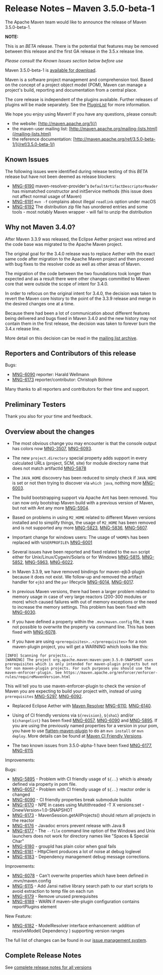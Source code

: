 <!--
Licensed to the Apache Software Foundation (ASF) under one
or more contributor license agreements.  See the NOTICE file
distributed with this work for additional information
regarding copyright ownership.  The ASF licenses this file
to you under the Apache License, Version 2.0 (the
"License"); you may not use this file except in compliance
with the License.  You may obtain a copy of the License at

http://www.apache.org/licenses/LICENSE-2.0

Unless required by applicable law or agreed to in writing,
software distributed under the License is distributed on an
"AS IS" BASIS, WITHOUT WARRANTIES OR CONDITIONS OF ANY
KIND, either express or implied.  See the License for the
specific language governing permissions and limitations
under the License.

NOTE: For help with the syntax of this file, see:
http://maven.apache.org/doxia/references/apt-format.html
-->

# Release Notes &#x2013; Maven 3.5.0-beta-1

The Apache Maven team would like to announce the release of Maven 3.5.0-beta-1.

<div class="alert alert-error" role="alert">
<p><b>NOTE:</b></p>
<p>This is an <i>BETA</i> release. There is the potential that features may be removed between this release and the first GA release in the 3.5.x release line.</p>
<p><i>Please consult the Known Issues section below before use</i></p>
</div>

Maven 3.5.0-beta-1 is [available for download][0].

Maven is a software project management and comprehension tool. Based on the concept of a project object model
(POM), Maven can manage a project's build, reporting and documentation from a central place.

The core release is independent of the plugins available. Further releases of plugins will be made separately.
See the [PluginList][1] for more information.

We hope you enjoy using Maven! If you have any questions, please consult:

- the website: [http://maven.apache.org/](/)
- the maven-user mailing list: [http://maven.apache.org/mailing-lists.html](/mailing-lists.html)
- the reference documentation: [http://maven.apache.org/ref/3.5.0-beta-1/](/ref/3.5.0-beta-1/)

## Known Issues

The following issues were identified during release testing of this _BETA_ release but have not been deemed as release
blockers:

* [MNG-6190] maven-resolver-provider's `DefaultArtifactDescriptorReader` has mismatched constructor and initService
  methods (this issue does not affect normal usage of Maven)
* [MNG-6191] `mvn -f` complains about illegal `readlink` option under macOS
* [MNG-6192] The distribution zip file has unordered entries and some tools - most notably Maven wrapper - will fail to
  unzip the distribution

## Why not Maven 3.4.0?

After Maven 3.3.9 was released, the Eclipse Aether project was retired and the code base was migrated to the Apache
Maven project.

The original goal for the 3.4.0 release was to replace Aether with the exact same code after migration to the Apache
Maven project and then proceed with bug fixes to the resolver code as well as other areas of Maven.

The migration of the code between the two foundations took longer than expected and as a result there were other changes
committed to Maven core that were outside the scope of intent for 3.4.0.

In order to refocus on the original intent for 3.4.0, the decision was taken to revert the Maven core history to the
point of the 3.3.9 release and merge in the desired changes one at a time.

Because there had been a lot of communication about different features being delivered and bugs fixed in Maven 3.4.0 and
the new history may not contain them in the first release, the decision was taken to forever burn the 3.4.x release
line.

More detail on this decision can be read in
the [mailing list archive](http://www.mail-archive.com/dev@maven.apache.org/msg112103.html).

## Reporters and Contributors of this release

Bugs:

* [MNG-6090] reporter: Harald Wellmann
* [MNG-6173] reporter/contributor: Christoph Böhme

Many thanks to all reporters and contributors for their time and support.

## Preliminary Testers

Thank you also for your time and feedback.

## Overview about the changes

* The most obvious change you may encounter is that the console output
  has colors now [MNG-3507], [MNG-6093].

* The new `project.directory` special property adds support in every calculated URLs (project, SCM, site)
  for module directory name that does not match artifactId [MNG-5878]

* The `JAVA_HOME` discovery has been reduced to simply check if `JAVA_HOME` is set
  or not then trying to discover via `which java`, nothing more [MNG-6003].

* The build bootstrapping support via Apache Ant has been removed. You can now only bootstrap Maven
  build with a previous version of Maven, but not with Ant any more [MNG-5904].

* Based on problems in using `M2_HOME` related to different Maven versions installed and
  to simplify things, the usage of `M2_HOME` has been removed and is not
  supported any more [MNG-5823], [MNG-5836], [MNG-5607].

* Important change for windows users: The usage of `%HOME%` has been replaced
  with `%USERPROFILE%` [MNG-6001]

* Several issues have been reported and fixed related to the `mvn` script either
  for Unix/Linux/Cygwin/Solaris or for Windows
  [MNG-5815], [MNG-5852], [MNG-5963], [MNG-6022].

* In Maven 3.3.9, we have removed bindings for maven-ejb3-plugin because it
  does not exist. We follow-up and removed the artifact handler for `ejb3`
  and the `par` lifecycle [MNG-6014], [MNG-6017].

* In previous Maven versions, there had been a larger problem related to
  memory usage in case of very large reactors (200-300 modules or more)
  which caused failures with out of memory exceptions or the need to increase
  the memory settings. This problem has been fixed with [MNG-6030].

* If you have defined a property within the `.mvn/maven.config` file,
  it was not possible to overwrite the property via command line.
  This has been fixed with [MNG-6078][MNG-6078].

* If you have are using `<prerequisites>..</prerequisites>` for a non
  maven-plugin project, you will get a WARNING which looks like this:

```
[INFO] Scanning for projects...
[WARNING] The project org.apache.maven:maven:pom:3.5.0-SNAPSHOT uses prerequisites which is only intended for maven-plugin projects but not for non maven-plugin projects. For such purposes you should use the maven-enforcer-plugin. See https://maven.apache.org/enforcer/enforcer-rules/requireMavenVersion.html
```

This will tell you to use maven-enforcer-plugin to check the version of Maven
you are expecting to build your project with, instead of using `prerequisites`
[MNG-5297], [MNG-6092].

* Replaced Eclipse Aether with [Maven Resolver][maven-resolver]
  [MNG-6110], [MNG-6140].

* Using of CI friendly versions via `${revision}`, `${sha1}` and/or `${changelist}`
  has been fixed [MNG-6057], [MNG-6090] and [MNG-5895]. If you are using the previously named properties for a version
  in your pom, you have to use [flatten-maven-plugin] to do an `mvn install` or `mvn deploy`. More details can be found
  at [Maven CI Friendly Versions](/guides/mini/guide-maven-ci-friendly.html).

* The two known issues from 3.5.0-alpha-1 have been fixed [MNG-6177], [MNG-6115]

Improvements:

Bugs:

* [MNG-5895] - Problem with CI friendly usage of `${..}` which is already defined via property in pom file.
* [MNG-6057] - Problem with CI friendly usage of `${..}` reactor order is changed
* [MNG-6090] - CI friendly properties break submodule builds
* [MNG-6170] - NPE in cases using Multithreaded -T X versions:set -DnewVersion=1.0-SNAPSHOT
* [MNG-6173] - MavenSession.getAllProjects() should return all projects in the reactor
* [MNG-6176] - Javadoc errors prevent release with Java 8
* [MNG-6177] - The `--file` command line option of the Windows and Unix launchers does not work for directory names like
  "Spaces & Special Char"
* [MNG-6180] - groupId has plain color when goal fails
* [MNG-6181] - HttpClient produces a lot of noise at debug loglevel
* [MNG-6183] - Dependency management debug message corrections.

Improvements:

* [MNG-6078] - Can't overwrite properties which have been defined in .mvn/maven.config
* [MNG-6115] - Add Jansi native library search path to our start scripts to avoid extraction to temp file on each run
* [MNG-6179] - Remove unused prerequisites
* [MNG-6189] - WARN if maven-site-plugin configuration contains reportPlugins element

New Feature:

* [MNG-6182] - ModelResolver interface enhancement: addition of resolveModel( Dependency ) supporting version ranges

The full list of changes can be found in our [issue management system][4].

## Complete Release Notes

See [complete release notes for all versions][5]

[0]: ../../download.html
[1]: ../../plugins/index.html
[2]: http://maven.apache.org/
[4]: https://issues.apache.org/jira/secure/ReleaseNote.jspa?projectId=12316922&amp;version=12339664&amp;styleName=Text
[5]: ../../docs/history.html
[maven-enforcer-plugin]: /enforcer/maven-enforcer-plugin/
[maven-resources-plugin]: /enforcer/maven-resources-plugin/
[maven-aether-provider]: /ref/3.5.0-alpha-1/maven-aether-provider/
[maven-compat]: /ref/3.5.0-alpha-1/maven-compat/
[maven-resolver]: /resolver/
[MNG-3507]: https://issues.apache.org/jira/browse/MNG-3507
[MNG-5607]: https://issues.apache.org/jira/browse/MNG-5607
[MNG-5297]: https://issues.apache.org/jira/browse/MNG-5297
[MNG-5815]: https://issues.apache.org/jira/browse/MNG-5815
[MNG-5823]: https://issues.apache.org/jira/browse/MNG-5823
[MNG-5836]: https://issues.apache.org/jira/browse/MNG-5836
[MNG-5852]: https://issues.apache.org/jira/browse/MNG-5852
[MNG-5878]: https://issues.apache.org/jira/browse/MNG-5878
[MNG-5895]: https://issues.apache.org/jira/browse/MNG-5895
[MNG-5904]: https://issues.apache.org/jira/browse/MNG-5904
[MNG-5963]: https://issues.apache.org/jira/browse/MNG-5963
[MNG-6001]: https://issues.apache.org/jira/browse/MNG-6001
[MNG-6003]: https://issues.apache.org/jira/browse/MNG-6003
[MNG-6014]: https://issues.apache.org/jira/browse/MNG-6014
[MNG-6017]: https://issues.apache.org/jira/browse/MNG-6017
[MNG-6022]: https://issues.apache.org/jira/browse/MNG-6022
[MNG-6030]: https://issues.apache.org/jira/browse/MNG-6030
[MNG-6057]: https://issues.apache.org/jira/browse/MNG-6057
[MNG-6078]: https://issues.apache.org/jira/browse/MNG-6078
[MNG-6090]: https://issues.apache.org/jira/browse/MNG-6090
[MNG-6092]: https://issues.apache.org/jira/browse/MNG-6092
[MNG-6093]: https://issues.apache.org/jira/browse/MNG-6093
[MNG-6110]: https://issues.apache.org/jira/browse/MNG-6110
[MNG-6115]: https://issues.apache.org/jira/browse/MNG-6115
[MNG-6140]: https://issues.apache.org/jira/browse/MNG-6140
[MNG-6170]: https://issues.apache.org/jira/browse/MNG-6170
[MNG-6173]: https://issues.apache.org/jira/browse/MNG-6173
[MNG-6176]: https://issues.apache.org/jira/browse/MNG-6176
[MNG-6177]: https://issues.apache.org/jira/browse/MNG-6177
[MNG-6179]: https://issues.apache.org/jira/browse/MNG-6179
[MNG-6180]: https://issues.apache.org/jira/browse/MNG-6180
[MNG-6181]: https://issues.apache.org/jira/browse/MNG-6181
[MNG-6182]: https://issues.apache.org/jira/browse/MNG-6182
[MNG-6183]: https://issues.apache.org/jira/browse/MNG-6183
[MNG-6189]: https://issues.apache.org/jira/browse/MNG-6189
[MNG-6190]: https://issues.apache.org/jira/browse/MNG-6190
[MNG-6191]: https://issues.apache.org/jira/browse/MNG-6191
[MNG-6192]: https://issues.apache.org/jira/browse/MNG-6192
[flatten-maven-plugin]: https://www.mojohaus.org/flatten-maven-plugin/

